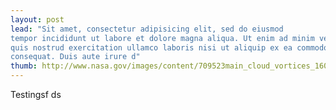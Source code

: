 ```yaml
---
layout: post
lead: "Sit amet, consectetur adipisicing elit, sed do eiusmod
tempor incididunt ut labore et dolore magna aliqua. Ut enim ad minim veniam,
quis nostrud exercitation ullamco laboris nisi ut aliquip ex ea commodo
consequat. Duis aute irure d"
thumb: http://www.nasa.gov/images/content/709523main_cloud_vortices_1600_946-710.jpg
---
```


Testingsf ds